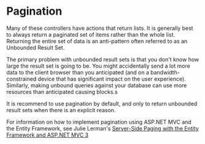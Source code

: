 # Pagination

Many of these controllers have actions that return lists. It is generally best to
always return a paginated set of items rather than the whole list. Returning the 
entire set of data is an anti-pattern often referred to as an Unbounded Result Set.

The primary problem with unbounded result sets is that you don't know how large the
result set is going to be. You might accidentally send a lot more data to the client 
browser than you anticipated (and on a bandwidth-constrained device that has 
significant impact on the user experience).  Similarly, making unbound queries
against your database can use more resources than anticipated causing blocks.s

It is recommend to use pagination by default, and only to return unbounded result
sets when there is an explicit reason.

For information on how to implement pagination using ASP.NET MVC and the Entity Framework, 
see Julie Lerman's [Server-Side Paging with the Entity Framework and ASP.NET MVC 3](http://msdn.microsoft.com/en-us/magazine/gg650669.aspx)
